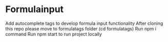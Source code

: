 # Formulainput
Add autocomplete tags to develop formula input functionality
After cloning this repo please move to formulatags folder (cd formulatags)
Run npm i command
Run npm start to run project locally
